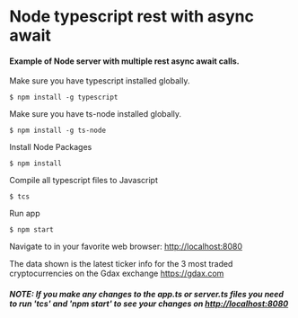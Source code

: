 # Node typescript rest with async await

#### Example of Node server with multiple rest async await calls.


Make sure you have typescript installed globally.
```
$ npm install -g typescript
```

Make sure you have ts-node installed globally.
```
$ npm install -g ts-node
```

Install Node Packages
```
$ npm install
```

Compile all typescript files to Javascript
```
$ tcs
```
Run app
```
$ npm start
```

Navigate to in your favorite web browser: <http://localhost:8080> 

The data shown is the latest ticker info for the 3 most traded cryptocurrencies on the Gdax exchange <https://gdax.com>

##### NOTE: If you make any changes to the app.ts or server.ts files you need to run 'tcs' and 'npm start' to see your changes on <http://localhost:8080>